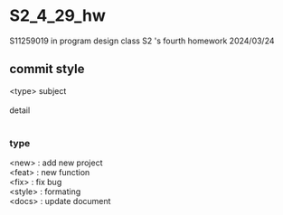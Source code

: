 # S2_4_29_hw
S11259019 in program design class S2 's fourth homework  2024/03/24

## commit style
\<type> subject<br><br>
detail<br><br>
### type
\<new> : add new project<br>
\<feat> : new function<br>
\<fix> : fix bug<br>
\<style> : formating<br>
\<docs> : update document
